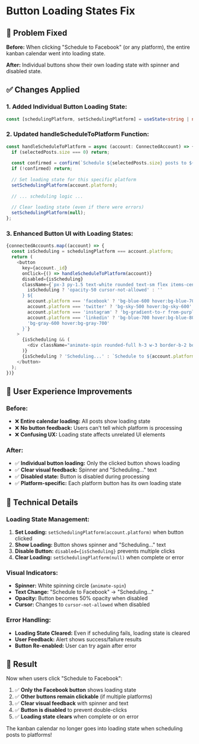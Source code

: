 # Button Loading States Fix

## 🚨 Problem Fixed

**Before:** When clicking "Schedule to Facebook" (or any platform), the entire kanban calendar went into loading state.

**After:** Individual buttons show their own loading state with spinner and disabled state.

## ✅ Changes Applied

### **1. Added Individual Button Loading State:**
```typescript
const [schedulingPlatform, setSchedulingPlatform] = useState<string | null>(null);
```

### **2. Updated handleScheduleToPlatform Function:**
```typescript
const handleScheduleToPlatform = async (account: ConnectedAccount) => {
  if (selectedPosts.size === 0) return;
  
  const confirmed = confirm(`Schedule ${selectedPosts.size} posts to ${account.platform}?`);
  if (!confirmed) return;
  
  // Set loading state for this specific platform
  setSchedulingPlatform(account.platform);
  
  // ... scheduling logic ...
  
  // Clear loading state (even if there were errors)
  setSchedulingPlatform(null);
};
```

### **3. Enhanced Button UI with Loading States:**
```typescript
{connectedAccounts.map((account) => {
  const isScheduling = schedulingPlatform === account.platform;
  return (
    <button
      key={account._id}
      onClick={() => handleScheduleToPlatform(account)}
      disabled={isScheduling}
      className={`px-3 py-1.5 text-white rounded text-sm flex items-center gap-2 ${
        isScheduling ? 'opacity-50 cursor-not-allowed' : ''
      } ${
        account.platform === 'facebook' ? 'bg-blue-600 hover:bg-blue-700' :
        account.platform === 'twitter' ? 'bg-sky-500 hover:bg-sky-600' :
        account.platform === 'instagram' ? 'bg-gradient-to-r from-purple-500 to-pink-500' :
        account.platform === 'linkedin' ? 'bg-blue-700 hover:bg-blue-800' :
        'bg-gray-600 hover:bg-gray-700'
      }`}
    >
      {isScheduling && (
        <div className="animate-spin rounded-full h-3 w-3 border-b-2 border-white"></div>
      )}
      {isScheduling ? 'Scheduling...' : `Schedule to ${account.platform}`}
    </button>
  );
})}
```

## 🎯 User Experience Improvements

### **Before:**
- ❌ **Entire calendar loading:** All posts show loading state
- ❌ **No button feedback:** Users can't tell which platform is processing
- ❌ **Confusing UX:** Loading state affects unrelated UI elements

### **After:**
- ✅ **Individual button loading:** Only the clicked button shows loading
- ✅ **Clear visual feedback:** Spinner and "Scheduling..." text
- ✅ **Disabled state:** Button is disabled during processing
- ✅ **Platform-specific:** Each platform button has its own loading state

## 🔧 Technical Details

### **Loading State Management:**
1. **Set Loading:** `setSchedulingPlatform(account.platform)` when button clicked
2. **Show Loading:** Button shows spinner and "Scheduling..." text
3. **Disable Button:** `disabled={isScheduling}` prevents multiple clicks
4. **Clear Loading:** `setSchedulingPlatform(null)` when complete or error

### **Visual Indicators:**
- **Spinner:** White spinning circle (`animate-spin`)
- **Text Change:** "Schedule to Facebook" → "Scheduling..."
- **Opacity:** Button becomes 50% opacity when disabled
- **Cursor:** Changes to `cursor-not-allowed` when disabled

### **Error Handling:**
- **Loading State Cleared:** Even if scheduling fails, loading state is cleared
- **User Feedback:** Alert shows success/failure results
- **Button Re-enabled:** User can try again after error

## 🎉 Result

Now when users click "Schedule to Facebook":
1. ✅ **Only the Facebook button** shows loading state
2. ✅ **Other buttons remain clickable** (if multiple platforms)
3. ✅ **Clear visual feedback** with spinner and text
4. ✅ **Button is disabled** to prevent double-clicks
5. ✅ **Loading state clears** when complete or on error

The kanban calendar no longer goes into loading state when scheduling posts to platforms!
